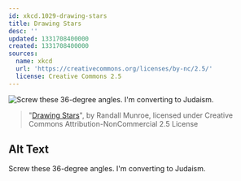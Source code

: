 ```yaml
---
id: xkcd.1029-drawing-stars
title: Drawing Stars
desc: ''
updated: 1331708400000
created: 1331708400000
sources:
  name: xkcd
  url: 'https://creativecommons.org/licenses/by-nc/2.5/'
  license: Creative Commons 2.5
---
```

![Screw these 36-degree angles. I'm converting to Judaism.](https://imgs.xkcd.com/comics/drawing_stars.png)
> "[Drawing Stars](https://xkcd.com/1029/)", by Randall Munroe, licensed under Creative Commons Attribution-NonCommercial 2.5 License

## Alt Text
Screw these 36-degree angles. I'm converting to Judaism.
